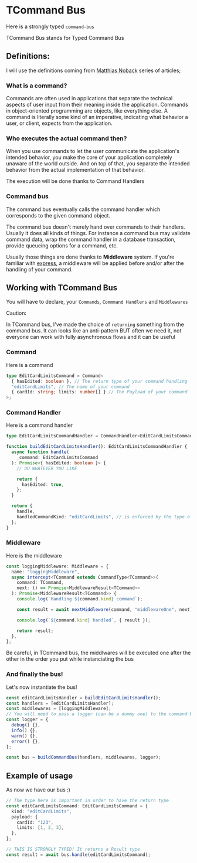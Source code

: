 # TCommand Bus

Here is a strongly typed `command-bus`

TCommand Bus stands for Typed Command Bus

## Definitions:

I will use the definitions coming from [Matthias Noback](https://matthiasnoback.nl/2015/01/a-wave-of-command-buses/) series of articles;

### What is a command?

Commands are often used in applications that separate the technical aspects of user input from their meaning inside the application. Commands in object-oriented programming are objects, like everything else. A command is literally some kind of an imperative, indicating what behavior a user, or client, expects from the application.

### Who executes the actual command then?

When you use commands to let the user communicate the application's intended behavior, you make the core of your application completely unaware of the world outside. And on top of that, you separate the intended behavior from the actual implementation of that behavior.

The execution will be done thanks to Command Handlers

### Command bus

The command bus eventually calls the command handler which corresponds to the given command object.

The command bus doesn't merely hand over commands to their handlers. Usually it does all kinds of things. For instance a command bus may validate command data, wrap the command handler in a database transaction, provide queueing options for a command, etc.

Usually those things are done thanks to **Middleware** system. If you're familiar with [express](https://github.com/expressjs/express), a middleware will be applied before and/or after the handling of your command.

## Working with TCommand Bus

You will have to declare, your `Commands`, `Commmand Handlers` and `Middlewares`

Caution:

In TCommand bus, I've made the choice of `returning` something from the command bus. It can looks like an anti-pattern BUT often we need it, not everyone can work with fully asynchronous flows and it can be  useful

### Command

Here is a command

```ts
type EditCardLimitsCommand = Command<
  { hasEdited: boolean }, // The return type of your command handling
  "editCardLimits", // The name of your command
  { cardId: string; limits: number[] } // The Payload of your command
>;
```

### Command Handler

Here is a command handler

```ts
type EditCardLimitsCommandHandler = CommandHandler<EditCardLimitsCommand>;

function buildEditCardLimitsHandler(): EditCardLimitsCommandHandler {
  async function handle(
    _command: EditCardLimitsCommand
  ): Promise<{ hasEdited: boolean }> {
    // DO WHATEVER YOU LIKE

    return {
      hasEdited: true,
    };
  }

  return {
    handle,
    handledCommandKind: "editCardLimits", // is enforced by the type of your command handler
  };
}
```

### Middleware

Here is the middleware

```ts
const loggingMiddleware: Middleware = {
  name: "loggingMiddleware",
  async intercept<TCommand extends CommandType<TCommand>>(
    command: TCommand,
    next: () => Promise<MiddlewareResult<TCommand>>
  ): Promise<MiddlewareResult<TCommand>> {
    console.log(`Handling ${command.kind} command`);

    const result = await nextMiddleware(command, "middlewareOne", next);

    console.log(`${command.kind} handled`, { result });

    return result;
  },
};
```

Be careful, in TCommand bus, the middlwares will be executed one after the other in the order you put while instanciating the bus

### And finally the bus!

Let's now instantiate the bus!

```ts
const editCardLimitsHandler = buildEditCardLimitsHandler();
const handlers = [editCardLimitsHandler];
const middlewares = [loggingMiddleware];
// You will need to pass a logger (can be a dummy one) to the command bus
const logger = {
  debug() {},
  info() {},
  warn() {},
  error() {},
};

const bus = buildCommandBus(handlers, middlewares, logger);
```

## Example of usage

As now we have our bus :)

```ts
// The type here is important in order to have the return type
const editCardLimitsCommand: EditCardLimitsCommand = {
  kind: "editCardLimits",
  payload: {
    cardId: "123",
    limits: [1, 2, 3],
  },
};

// THIS IS STRONGLY TYPED! It returns a Result type
const result = await bus.handle(editCardLimitsCommand);
```
